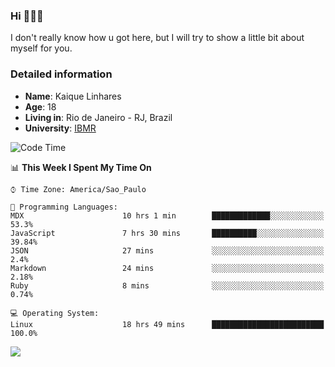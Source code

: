 ### Hi 🙋🏽‍♂️

I don't really know how u got here, but I will try to show a little bit about myself for you.

### Detailed information

* **Name**: Kaique Linhares
* **Age**: 18
* **Living in**: Rio  de Janeiro - RJ, Brazil
* **University**: [IBMR](https://www.ibmr.br/)

<!--START_SECTION:waka-->
![Code Time](http://img.shields.io/badge/Code%20Time-401%20hrs%2059%20mins-blue)

📊 **This Week I Spent My Time On** 

```text
⌚︎ Time Zone: America/Sao_Paulo

💬 Programming Languages: 
MDX                      10 hrs 1 min        █████████████░░░░░░░░░░░░   53.3% 
JavaScript               7 hrs 30 mins       ██████████░░░░░░░░░░░░░░░   39.84% 
JSON                     27 mins             ░░░░░░░░░░░░░░░░░░░░░░░░░   2.4% 
Markdown                 24 mins             ░░░░░░░░░░░░░░░░░░░░░░░░░   2.18% 
Ruby                     8 mins              ░░░░░░░░░░░░░░░░░░░░░░░░░   0.74%

💻 Operating System: 
Linux                    18 hrs 49 mins      █████████████████████████   100.0%

```


<!--END_SECTION:waka-->

<a href="https://www.linkedin.com/in/kaique-linhares-25a840208/"  target="_blank"><img src="https://img.shields.io/badge/-LinkedIn-%230077B5?style=for-the-badge&logo=linkedin&logoColor=white" target="_blank"></a>
